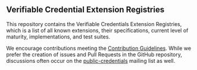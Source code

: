## Verifiable Credential Extension Registries

This repository contains the Verifiable Credentials Extension Registries,
which is a list of all known extensions, their specifications,
current level of maturity, implementations, and test suites.

We encourage contributions meeting the [Contribution
Guidelines](CONTRIBUTING.md).  While we prefer the creation of issues
and Pull Requests in the GitHub repository, discussions often occur
on the
[public-credentials](http://lists.w3.org/Archives/Public/public-credentials/)
mailing list as well.
